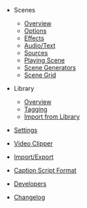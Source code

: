 - Scenes

  - [Overview](scenes.md)
  - [Options](options.md)
  - [Effects](effects.md)
  - [Audio/Text](audio_text.md)
  - [Sources](sources.md)
  - [Playing Scene](playing_scene.md)
  - [Scene Generators](scene_generators.md)
  - [Scene Grid](grid.md)
  
- Library

  - [Overview](library.md)
  - [Tagging](tagging.md)
  - [Import from Library](import_from_library.md)  
  
- [Settings](config.md)
- [Video Clipper](clips.md)
- [Import/Export](import_export.md)
- [Caption Script Format](caption_script.md)
- [Developers](developers.md)
- [Changelog](changelog.md)